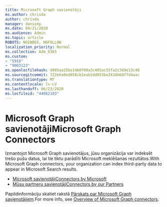 ```yaml
---
title: Microsoft Graph savienotāji
ms.author: chrisda
author: chrisda
manager: dansimp
ms.date: 04/21/2020
ms.audience: Admin
ms.topic: article
ROBOTS: NOINDEX, NOFOLLOW
localization_priority: Normal
ms.collection: Adm_O365
ms.custom:
- "5910"
- "9003123"
ms.openlocfilehash: d985aa25ba14b0f00a3c405ac55fa2c369e13c48
ms.sourcegitcommit: 722e9a0ed058cb1eab2dd053be2418b60f7d4aac
ms.translationtype: MT
ms.contentlocale: lv-LV
ms.lasthandoff: 06/23/2020
ms.locfileid: "44862103"
---
```

# <a name="microsoft-graph-connectors"></a><span data-ttu-id="fd468-102">Microsoft Graph savienotāji</span><span class="sxs-lookup"><span data-stu-id="fd468-102">Microsoft Graph Connectors</span></span>

<span data-ttu-id="fd468-103">Izmantojot Microsoft Graph savienotājus, jūsu organizācija var indeksēt trešo pušu datus, lai tie tiktu parādīti Microsoft meklēšanas rezultātos.</span><span class="sxs-lookup"><span data-stu-id="fd468-103">With Microsoft Graph connectors, your organization can index third-party data to appear in Microsoft Search results.</span></span>

- [<span data-ttu-id="fd468-104">Microsoft savienotāji</span><span class="sxs-lookup"><span data-stu-id="fd468-104">Connectors by Microsoft</span></span>](https://docs.microsoft.com/microsoftsearch/connectors-gallery#Microsoft)
- [<span data-ttu-id="fd468-105">Mūsu partneru savienotāji</span><span class="sxs-lookup"><span data-stu-id="fd468-105">Connectors by our Partners</span></span>](https://docs.microsoft.com/microsoftsearch/connectors-gallery#Partners)

<span data-ttu-id="fd468-106">Papildinformāciju skatiet rakstā [Pārskats par Microsoft Graph savienotājiem](https://docs.microsoft.com/microsoftsearch/connectors-overview).</span><span class="sxs-lookup"><span data-stu-id="fd468-106">For more info, see  [Overview of Microsoft Graph connectors](https://docs.microsoft.com/microsoftsearch/connectors-overview).</span></span>
